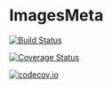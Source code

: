 # ImagesMeta

[![Build Status](https://travis-ci.org/timholy/ImagesMeta.jl.svg?branch=master)](https://travis-ci.org/timholy/ImagesMeta.jl)

[![Coverage Status](https://coveralls.io/repos/timholy/ImagesMeta.jl/badge.svg?branch=master&service=github)](https://coveralls.io/github/timholy/ImagesMeta.jl?branch=master)

[![codecov.io](http://codecov.io/github/timholy/ImagesMeta.jl/coverage.svg?branch=master)](http://codecov.io/github/timholy/ImagesMeta.jl?branch=master)
